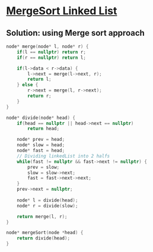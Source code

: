 # [MergeSort Linked List](https://www.codingninjas.com/studio/problems/mergesort-linked-list_630514)

## Solution: using Merge sort approach
```c++
node* merge(node* l, node* r) {
    if(l == nullptr) return r;
    if(r == nullptr) return l;

    if(l->data < r->data) {
        l->next = merge(l->next, r);
        return l;
    } else {
        r->next = merge(l, r->next);
        return r;
    }
}

node* divide(node* head) {
    if(head == nullptr || head->next == nullptr)
        return head;

    node* prev = head;
    node* slow = head;
    node* fast = head;
    // Dividing linkedList into 2 halfs
    while(fast != nullptr && fast->next != nullptr) {
        prev = slow;
        slow = slow->next;
        fast = fast->next->next;
    }
    prev->next = nullptr;
    
    node* l = divide(head);
    node* r = divide(slow);

    return merge(l, r);
}

node* mergeSort(node *head) {
    return divide(head);
}
```